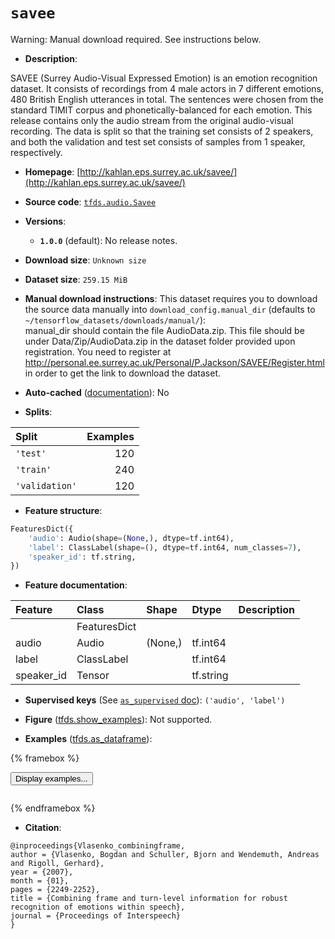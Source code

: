 <div itemscope itemtype="http://schema.org/Dataset">
  <div itemscope itemprop="includedInDataCatalog" itemtype="http://schema.org/DataCatalog">
    <meta itemprop="name" content="TensorFlow Datasets" />
  </div>
  <meta itemprop="name" content="savee" />
  <meta itemprop="description" content="SAVEE (Surrey Audio-Visual Expressed Emotion) is an emotion recognition&#10;dataset. It consists of recordings from 4 male actors in 7 different emotions,&#10;480 British English utterances in total. The sentences were chosen from the&#10;standard TIMIT corpus and phonetically-balanced for each emotion.&#10;This release contains only the audio stream from the original audio-visual&#10;recording.&#10;The data is split so that the training set consists of 2 speakers, and both the&#10;validation and test set consists of samples from 1 speaker, respectively.&#10;&#10;To use this dataset:&#10;&#10;```python&#10;import tensorflow_datasets as tfds&#10;&#10;ds = tfds.load(&#x27;savee&#x27;, split=&#x27;train&#x27;)&#10;for ex in ds.take(4):&#10;  print(ex)&#10;```&#10;&#10;See [the guide](https://www.tensorflow.org/datasets/overview) for more&#10;informations on [tensorflow_datasets](https://www.tensorflow.org/datasets).&#10;&#10;" />
  <meta itemprop="url" content="https://www.tensorflow.org/datasets/catalog/savee" />
  <meta itemprop="sameAs" content="http://kahlan.eps.surrey.ac.uk/savee/" />
  <meta itemprop="citation" content="@inproceedings{Vlasenko_combiningframe,&#10;author = {Vlasenko, Bogdan and Schuller, Bjorn and Wendemuth, Andreas and Rigoll, Gerhard},&#10;year = {2007},&#10;month = {01},&#10;pages = {2249-2252},&#10;title = {Combining frame and turn-level information for robust recognition of emotions within speech},&#10;journal = {Proceedings of Interspeech}&#10;}" />
</div>

# `savee`


Warning: Manual download required. See instructions below.

*   **Description**:

SAVEE (Surrey Audio-Visual Expressed Emotion) is an emotion recognition dataset.
It consists of recordings from 4 male actors in 7 different emotions, 480
British English utterances in total. The sentences were chosen from the standard
TIMIT corpus and phonetically-balanced for each emotion. This release contains
only the audio stream from the original audio-visual recording. The data is
split so that the training set consists of 2 speakers, and both the validation
and test set consists of samples from 1 speaker, respectively.

*   **Homepage**:
    [http://kahlan.eps.surrey.ac.uk/savee/](http://kahlan.eps.surrey.ac.uk/savee/)

*   **Source code**:
    [`tfds.audio.Savee`](https://github.com/tensorflow/datasets/tree/master/tensorflow_datasets/audio/savee.py)

*   **Versions**:

    *   **`1.0.0`** (default): No release notes.

*   **Download size**: `Unknown size`

*   **Dataset size**: `259.15 MiB`

*   **Manual download instructions**: This dataset requires you to
    download the source data manually into `download_config.manual_dir`
    (defaults to `~/tensorflow_datasets/downloads/manual/`):<br/>
    manual_dir should contain the file AudioData.zip. This file should be under
    Data/Zip/AudioData.zip in the dataset folder provided upon registration.
    You need to register at
    http://personal.ee.surrey.ac.uk/Personal/P.Jackson/SAVEE/Register.html in
    order to get the link to download the dataset.

*   **Auto-cached**
    ([documentation](https://www.tensorflow.org/datasets/performances#auto-caching)):
    No

*   **Splits**:

Split          | Examples
:------------- | -------:
`'test'`       | 120
`'train'`      | 240
`'validation'` | 120

*   **Feature structure**:

```python
FeaturesDict({
    'audio': Audio(shape=(None,), dtype=tf.int64),
    'label': ClassLabel(shape=(), dtype=tf.int64, num_classes=7),
    'speaker_id': tf.string,
})
```

*   **Feature documentation**:

Feature    | Class        | Shape   | Dtype     | Description
:--------- | :----------- | :------ | :-------- | :----------
           | FeaturesDict |         |           |
audio      | Audio        | (None,) | tf.int64  |
label      | ClassLabel   |         | tf.int64  |
speaker_id | Tensor       |         | tf.string |

*   **Supervised keys** (See
    [`as_supervised` doc](https://www.tensorflow.org/datasets/api_docs/python/tfds/load#args)):
    `('audio', 'label')`

*   **Figure**
    ([tfds.show_examples](https://www.tensorflow.org/datasets/api_docs/python/tfds/visualization/show_examples)):
    Not supported.

*   **Examples**
    ([tfds.as_dataframe](https://www.tensorflow.org/datasets/api_docs/python/tfds/as_dataframe)):

<!-- mdformat off(HTML should not be auto-formatted) -->

{% framebox %}

<button id="displaydataframe">Display examples...</button>
<div id="dataframecontent" style="overflow-x:auto"></div>
<script>
const url = "https://storage.googleapis.com/tfds-data/visualization/dataframe/savee-1.0.0.html";
const dataButton = document.getElementById('displaydataframe');
dataButton.addEventListener('click', async () => {
  // Disable the button after clicking (dataframe loaded only once).
  dataButton.disabled = true;

  const contentPane = document.getElementById('dataframecontent');
  try {
    const response = await fetch(url);
    // Error response codes don't throw an error, so force an error to show
    // the error message.
    if (!response.ok) throw Error(response.statusText);

    const data = await response.text();
    contentPane.innerHTML = data;
  } catch (e) {
    contentPane.innerHTML =
        'Error loading examples. If the error persist, please open '
        + 'a new issue.';
  }
});
</script>

{% endframebox %}

<!-- mdformat on -->

*   **Citation**:

```
@inproceedings{Vlasenko_combiningframe,
author = {Vlasenko, Bogdan and Schuller, Bjorn and Wendemuth, Andreas and Rigoll, Gerhard},
year = {2007},
month = {01},
pages = {2249-2252},
title = {Combining frame and turn-level information for robust recognition of emotions within speech},
journal = {Proceedings of Interspeech}
}
```

